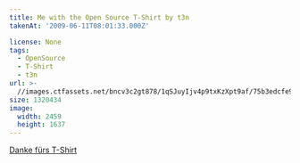 ```yaml
---
title: Me with the Open Source T-Shirt by t3n
takenAt: '2009-06-11T08:01:33.000Z'

license: None
tags:
  - OpenSource
  - T-Shirt
  - t3n
url: >-
  //images.ctfassets.net/bncv3c2gt878/1qSJuyIjv4p9txKzXpt9af/75b3edcfe93e04bb8399820cf6ec0828/me-with-the-open-source-t-shirt-by-t3n_4353042387_o
size: 1320434
image:
  width: 2459
  height: 1637
---
```


[Danke fürs T-Shirt](http://m.tacker.org/blog/1985.danke-furs-t-shirt.html)
